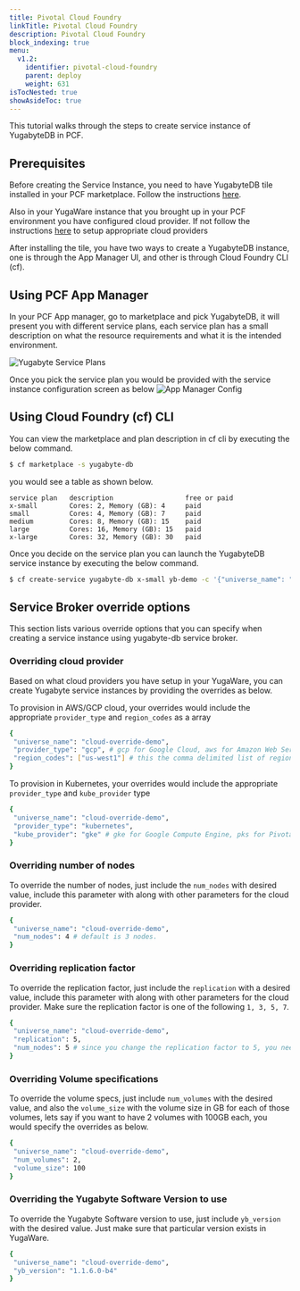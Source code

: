 ```yaml
---
title: Pivotal Cloud Foundry
linkTitle: Pivotal Cloud Foundry
description: Pivotal Cloud Foundry
block_indexing: true
menu:
  v1.2:
    identifier: pivotal-cloud-foundry
    parent: deploy
    weight: 631
isTocNested: true
showAsideToc: true
---
```


This tutorial walks through the steps to create service instance of YugabyteDB in PCF.  

## Prerequisites

Before creating the Service Instance, you need to have YugabyteDB tile installed in your PCF marketplace. Follow the instructions
[here](https://docs.pivotal.io/partners/yugabyte-db/).

Also in your YugaWare instance that you brought up in your PCF environment you have configured cloud provider. If not follow the
instructions [here](../enterprise-edition/configure-cloud-providers/) to setup appropriate cloud
providers

After installing the tile, you have two ways to create a YugabyteDB instance, one is through the App Manager UI, and other is through
Cloud Foundry CLI (cf).

## Using PCF App Manager
In your PCF App manager, go to marketplace and pick YugabyteDB, it will present you with different service plans,
each service plan has a small description on what the resource requirements and what it is the intended environment.

![Yugabyte Service Plans](/images/deploy/pivotal-cloud-foundry/service-plan-choices.png)

Once you pick the service plan you would be provided with the service instance configuration screen as below
![App Manager Config](/images/deploy/pivotal-cloud-foundry/apps-manager-config.png)

## Using Cloud Foundry (cf) CLI
You can view the marketplace and plan description in cf cli by executing the below command.
```sh
$ cf marketplace -s yugabyte-db
```
you would see a table as shown below.
```
service plan   description                  free or paid
x-small        Cores: 2, Memory (GB): 4     paid
small          Cores: 4, Memory (GB): 7     paid
medium         Cores: 8, Memory (GB): 15    paid
large          Cores: 16, Memory (GB): 15   paid
x-large        Cores: 32, Memory (GB): 30   paid
```

Once you decide on the service plan you can launch the YugabyteDB service instance by executing the below command.
```sh
$ cf create-service yugabyte-db x-small yb-demo -c '{"universe_name": "yb-demo"}'
```

## Service Broker override options
This section lists various override options that you can specify when creating a service instance using yugabyte-db service broker.

### Overriding cloud provider

Based on what cloud providers you have setup in your YugaWare, you can create Yugabyte service instances by providing
the overrides as below.

To provision in AWS/GCP cloud, your overrides would include the appropriate `provider_type` and `region_codes` as a array

```sh
{
 "universe_name": "cloud-override-demo",
 "provider_type": "gcp", # gcp for Google Cloud, aws for Amazon Web Service
 "region_codes": ["us-west1"] # this the comma delimited list of regions
}
```

To provision in Kubernetes, your overrides would include the appropriate `provider_type` and `kube_provider` type

```sh
{
 "universe_name": "cloud-override-demo",
 "provider_type": "kubernetes",
 "kube_provider": "gke" # gke for Google Compute Engine, pks for Pivotal Container Service (default)
}
```

### Overriding number of nodes

To override the number of nodes, just include the `num_nodes` with desired value, include this parameter with along with
other parameters for the cloud provider.

```sh
{
 "universe_name": "cloud-override-demo",
 "num_nodes": 4 # default is 3 nodes.
}
```

### Overriding replication factor

To override the replication factor, just include the `replication` with a desired value, include this parameter with along with
other parameters for the cloud provider. Make sure the replication factor is one of the following `1, 3, 5, 7`.

```sh
{
 "universe_name": "cloud-override-demo",
 "replication": 5,
 "num_nodes": 5 # since you change the replication factor to 5, you need to override the num_nodes to be 5 minimum.
}
```

### Overriding Volume specifications
To override the volume specs, just include `num_volumes` with the desired value, and also the `volume_size` with the volume size
in GB for each of those volumes, lets say if you want to have 2 volumes with 100GB each, you would specify the overrides as below.

```sh
{
 "universe_name": "cloud-override-demo",
 "num_volumes": 2,
 "volume_size": 100
}
```

### Overriding the Yugabyte Software Version to use
To override the Yugabyte Software version to use, just include `yb_version` with the desired value. Just make sure that particular
version exists in YugaWare.

```sh
{
 "universe_name": "cloud-override-demo",
 "yb_version": "1.1.6.0-b4"
}
```
